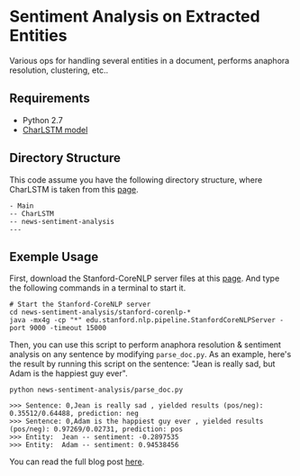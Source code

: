 # Sentiment Analysis on Extracted Entities 
Various ops for handling several entities in a document, performs anaphora resolution, clustering, etc..

## Requirements
- Python 2.7
- [CharLSTM model](https://github.com/charlesashby/CharLSTM/)

## Directory Structure
This code assume you have the following directory structure, where CharLSTM is taken from this [page](https://github.com/charlesashby/CharLSTM/).
```
- Main
-- CharLSTM
-- news-sentiment-analysis
--- 
```

## Exemple Usage

First, download the Stanford-CoreNLP server files at this [page](http://nlp.stanford.edu/software/stanford-corenlp-full-2016-10-31.zip). And type the following commands in a terminal to start it.

```
# Start the Stanford-CoreNLP server
cd news-sentiment-analysis/stanford-corenlp-*
java -mx4g -cp "*" edu.stanford.nlp.pipeline.StanfordCoreNLPServer -port 9000 -timeout 15000
```

Then, you can use this script to perform anaphora resolution & sentiment analysis on any sentence by modifying `parse_doc.py`. As an example, here's the result by running this script on the sentence: "Jean is really sad, but Adam is the happiest guy ever".

```
python news-sentiment-analysis/parse_doc.py

>>> Sentence: 0,Jean is really sad , yielded results (pos/neg): 0.35512/0.64488, prediction: neg
>>> Sentence: 0,Adam is the happiest guy ever , yielded results (pos/neg): 0.97269/0.02731, prediction: pos
>>> Entity:  Jean -- sentiment: -0.2897535
>>> Entity:  Adam -- sentiment: 0.94538456
```

You can read the full blog post [here](https://charlesashby.github.io/2017/06/05/sentiment-analysis-with-char-lstm/).
